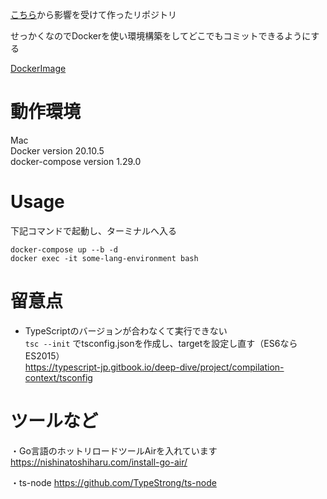 [こちら](https://blog-jp.richardimaoka.net/20210328)から影響を受けて作ったリポジトリ

せっかくなのでDockerを使い環境構築をしてどこでもコミットできるようにする

[DockerImage](https://hub.docker.com/search?q=&type=image)

# 動作環境
Mac  
Docker version 20.10.5  
docker-compose version 1.29.0
# Usage

下記コマンドで起動し、ターミナルへ入る

```
docker-compose up --b -d
docker exec -it some-lang-environment bash
```


# 留意点

* TypeScriptのバージョンが合わなくて実行できない  
`tsc --init` でtsconfig.jsonを作成し、targetを設定し直す（ES6ならES2015）  
https://typescript-jp.gitbook.io/deep-dive/project/compilation-context/tsconfig
# ツールなど
・Go言語のホットリロードツールAirを入れています
https://nishinatoshiharu.com/install-go-air/

・ts-node
https://github.com/TypeStrong/ts-node

